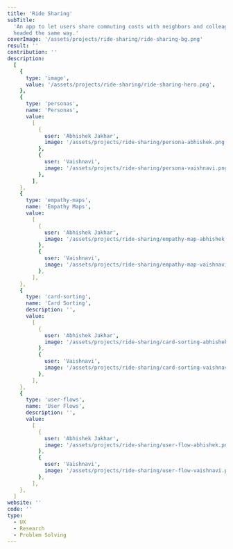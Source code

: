 ```yaml
---
title: 'Ride Sharing'
subTitle:
  'An app to let users share commuting costs with neighbors and colleagues
  headed the same way.'
coverImage: '/assets/projects/ride-sharing/ride-sharing-bg.png'
result: ''
contribution: ''
description:
  [
    {
      type: 'image',
      value: '/assets/projects/ride-sharing/ride-sharing-hero.png',
    },
    {
      type: 'personas',
      name: 'Personas',
      value:
        [
          {
            user: 'Abhishek Jakhar',
            image: '/assets/projects/ride-sharing/persona-abhishek.png',
          },
          {
            user: 'Vaishnavi',
            image: '/assets/projects/ride-sharing/persona-vaishnavi.png',
          },
        ],
    },
    {
      type: 'empathy-maps',
      name: 'Empathy Maps',
      value:
        [
          {
            user: 'Abhishek Jakhar',
            image: '/assets/projects/ride-sharing/empathy-map-abhishek.png',
          },
          {
            user: 'Vaishnavi',
            image: '/assets/projects/ride-sharing/empathy-map-vaishnavi.png',
          },
        ],
    },
    {
      type: 'card-sorting',
      name: 'Card Sorting',
      description: '',
      value:
        [
          {
            user: 'Abhishek Jakhar',
            image: '/assets/projects/ride-sharing/card-sorting-abhishek.png',
          },
          {
            user: 'Vaishnavi',
            image: '/assets/projects/ride-sharing/card-sorting-vaishnavi.png',
          },
        ],
    },
    {
      type: 'user-flows',
      name: 'User Flows',
      description: '',
      value:
        [
          {
            user: 'Abhishek Jakhar',
            image: '/assets/projects/ride-sharing/user-flow-abhishek.png',
          },
          {
            user: 'Vaishnavi',
            image: '/assets/projects/ride-sharing/user-flow-vaishnavi.png',
          },
        ],
    },
  ]
website: ''
code: ''
type:
  - UX
  - Research
  - Problem Solving
---
```


